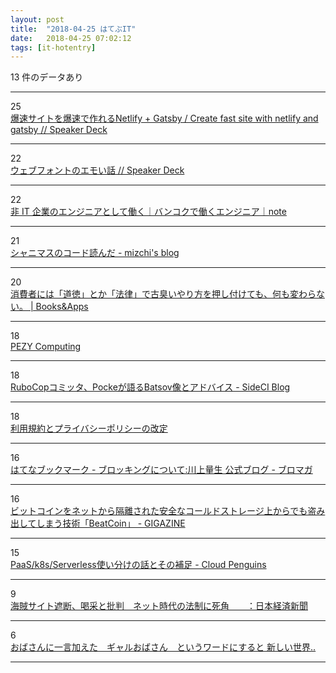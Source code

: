 ```yaml
---
layout: post
title:  "2018-04-25 はてぶIT"
date:   2018-04-25 07:02:12
tags: [it-hotentry]
---
```

13 件のデータあり

<hr><div class="row">
<div class="col-1"><span class="badge badge-pill badge-success h2">25</span></div>
<div class="col-11"><a href='https://speakerdeck.com/mottox2/create-fast-site-with-netlify-and-gatsby' target='_blank'>爆速サイトを爆速で作れるNetlify + Gatsby / Create fast site with netlify and gatsby // Speaker Deck</a></div>
</div>
<hr>
<div class="row">
<div class="col-1"><span class="badge badge-pill badge-success h2">22</span></div>
<div class="col-11"><a href='https://speakerdeck.com/takanorip/uebuhuontofalseemoihua' target='_blank'>ウェブフォントのエモい話 // Speaker Deck</a></div>
</div>
<hr>
<div class="row">
<div class="col-1"><span class="badge badge-pill badge-success h2">22</span></div>
<div class="col-11"><a href='https://note.mu/tamanyan/n/n67391cd83a7e' target='_blank'>非 IT 企業のエンジニアとして働く｜バンコクで働くエンジニア｜note</a></div>
</div>
<hr>
<div class="row">
<div class="col-1"><span class="badge badge-pill badge-success h2">21</span></div>
<div class="col-11"><a href='http://mizchi.hatenablog.com/entry/2018/04/24/231457' target='_blank'>シャニマスのコード読んだ - mizchi's blog</a></div>
</div>
<hr>
<div class="row">
<div class="col-1"><span class="badge badge-pill badge-success h2">20</span></div>
<div class="col-11"><a href='https://blog.tinect.jp/?p=51091' target='_blank'>消費者には「道徳」とか「法律」で古臭いやり方を押し付けても、何も変わらない。 | Books&Apps</a></div>
</div>
<hr>
<div class="row">
<div class="col-1"><span class="badge badge-pill badge-success h2">18</span></div>
<div class="col-11"><a href='http://pezy.jp/news/news20180424/' target='_blank'>PEZY Computing</a></div>
</div>
<hr>
<div class="row">
<div class="col-1"><span class="badge badge-pill badge-success h2">18</span></div>
<div class="col-11"><a href='http://blog-ja.sideci.com/entry/rubocop-committer-pocke-interview' target='_blank'>RuboCopコミッタ、Pockeが語るBatsov像とアドバイス - SideCI Blog</a></div>
</div>
<hr>
<div class="row">
<div class="col-1"><span class="badge badge-pill badge-success h2">18</span></div>
<div class="col-11"><a href='https://help.twitter.com/ja/rules-and-policies/update-privacy-policy' target='_blank'>利用規約とプライバシーポリシーの改定</a></div>
</div>
<hr>
<div class="row">
<div class="col-1"><span class="badge badge-pill badge-success h2">16</span></div>
<div class="col-11"><a href='http://b.hatena.ne.jp/entry/ch.nicovideo.jp/kawango/blomaga/ar1496563' target='_blank'>はてなブックマーク - ブロッキングについて:川上量生 公式ブログ - ブロマガ</a></div>
</div>
<hr>
<div class="row">
<div class="col-1"><span class="badge badge-pill badge-success h2">16</span></div>
<div class="col-11"><a href='https://gigazine.net/news/20180424-bitcoin-steal-beatcoin/' target='_blank'>ビットコインをネットから隔離された安全なコールドストレージ上からでも盗み出してしまう技術「BeatCoin」 - GIGAZINE</a></div>
</div>
<hr>
<div class="row">
<div class="col-1"><span class="badge badge-pill badge-success h2">15</span></div>
<div class="col-11"><a href='http://jaco.udcp.info/entry/paas-k8s-serverless' target='_blank'>PaaS/k8s/Serverless使い分けの話とその補足 - Cloud Penguins</a></div>
</div>
<hr>
<div class="row">
<div class="col-1"><span class="badge badge-pill badge-success h2">9</span></div>
<div class="col-11"><a href='https://www.nikkei.com/article/DGXMZO29781400U8A420C1EA1000/' target='_blank'>海賊サイト遮断、喝采と批判　ネット時代の法制に死角　　：日本経済新聞</a></div>
</div>
<hr>
<div class="row">
<div class="col-1"><span class="badge badge-pill badge-success h2">6</span></div>
<div class="col-11"><a href='https://anond.hatelabo.jp/20180424160526' target='_blank'>おばさんに一言加えた　ギャルおばさん　というワードにすると 新しい世界..</a></div>
</div>
<hr>
